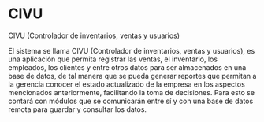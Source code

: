 # CIVU
CIVU (Controlador de inventarios, ventas y usuarios)

El sistema se llama CIVU (Controlador de inventarios, ventas y usuarios), es una
aplicación que permita registrar las ventas, el inventario, los empleados, los clientes y entre
otros datos para ser almacenados en una base de datos, de tal manera que se pueda
generar reportes que permitan a la gerencia conocer el estado actualizado de la empresa en
los aspectos mencionados anteriormente, facilitando la toma de decisiones. Para esto se
contará con módulos que se comunicarán entre sí y con una base de datos remota para
guardar y consultar los datos.
